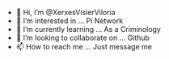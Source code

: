 - 👋 Hi, I’m @XerxesVisierViloria
- 👀 I’m interested in ... Pi Network 
- 🌱 I’m currently learning ... As a Criminology 
- 💞️ I’m looking to collaborate on ... Github
- 📫 How to reach me ... Just message me

<!---
XerxesVisierViloria/XerxesVisierViloria is a ✨ special ✨ repository because its `README.md` (this file) appears on your GitHub profile.
You can click the Preview link to take a look at your changes.
--->
